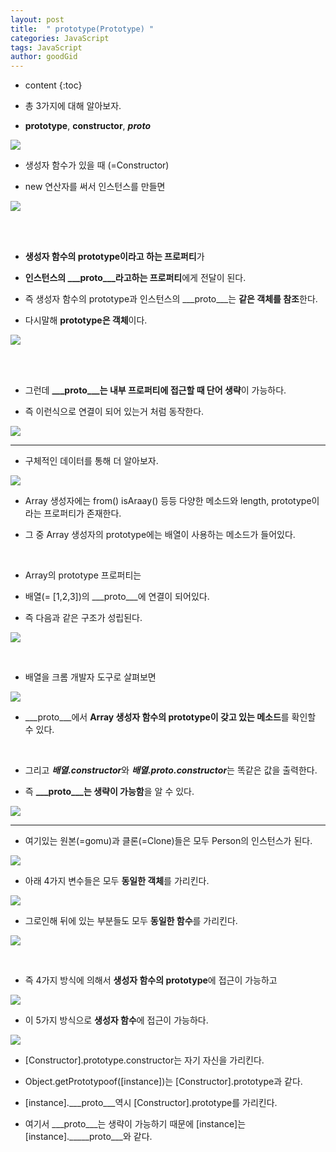 ```yaml
---
layout: post
title:  " prototype(Prototype) "
categories: JavaScript
tags: JavaScript
author: goodGid
---
```

* content
{:toc}

* 총 3가지에 대해 알아보자.

* **prototype**, **constructor**, **___proto___**

![](/assets/img/javascript/js_prototype_1.png)













* 생성자 함수가 있을 때 (=Constructor)

* new 연산자를 써서 인스턴스를 만들면

![](/assets/img/javascript/js_prototype_2.png)

<br>

<br>

* **생성자 함수의 prototype이라고 하는 프로퍼티**가

* **인스턴스의 ___proto___라고하는 프로퍼티**에게 전달이 된다.

* 즉 생성자 함수의 prototype과 인스턴스의 ___proto___는 **같은 객체를 참조**한다.

* 다시말해 **prototype은 객체**이다.

![](/assets/img/javascript/js_prototype_3.png)

<br>

<br>

* 그런데 **___proto___는 내부 프로퍼티에 접근할 때 단어 생략**이 가능하다.

* 즉 이런식으로 연결이 되어 있는거 처럼 동작한다.

![](/assets/img/javascript/js_prototype_4.png)

---

* 구체적인 데이터를 통해 더 알아보자.

![](/assets/img/javascript/js_prototype_5.png)

* Array 생성자에는 from() isAraay() 등등 다양한 메소드와 length, prototype이라는 프로퍼티가 존재한다.

* 그 중 Array 생성자의 prototype에는 배열이 사용하는 메소드가 들어있다.

<br>

* Array의 prototype 프로퍼티는 

* 배열(= [1,2,3])의 ___proto___에 연결이 되어있다.

* 즉 다음과 같은 구조가 성립된다.

![](/assets/img/javascript/js_prototype_6.png)

<br>

* 배열을 크롬 개발자 도구로 살펴보면 

![](/assets/img/javascript/js_prototype_7.png)

* ___proto___에서 **Array 생성자 함수의 prototype이 갖고 있는 메소드**를 확인할 수 있다.

<br>

* 그리고 ***배열.constructor***와 ***배열._____proto_____.constructor***는 똑같은 값을 출력한다.

* 즉 **___proto___는 생략이 가능함**을 알 수 있다.

![](/assets/img/javascript/js_prototype_8.png)

---

* 여기있는 원본(=gomu)과 클론(=Clone)들은 모두 Person의 인스턴스가 된다.

![](/assets/img/javascript/js_prototype_9.png)

* 아래 4가지 변수들은 모두 **동일한 객체**를 가리킨다.

![](/assets/img/javascript/js_prototype_10.png)

* 그로인해 뒤에 있는 부분들도 모두 **동일한 함수**를 가리킨다.

![](/assets/img/javascript/js_prototype_11.png)

<br>

* 즉 4가지 방식에 의해서 **생성자 함수의 prototype**에 접근이 가능하고

![](/assets/img/javascript/js_prototype_12.png)

* 이 5가지 방식으로 **생성자 함수**에 접근이 가능하다.

![](/assets/img/javascript/js_prototype_13.png)

* [Constructor].prototype.constructor는 자기 자신을 가리킨다.

* Object.getPrototypoof([instance])는 [Constructor].prototype과 같다.

* [instance].___proto___역시 [Constructor].prototype를 가리킨다.

* 여기서 ___proto___는 생략이 가능하기 때문에 [instance]는 [instance]._____proto___와 같다.



